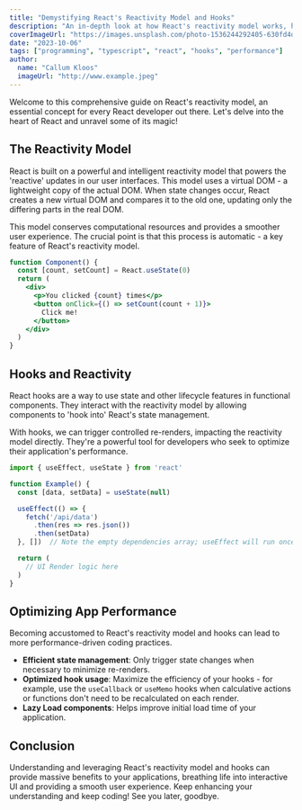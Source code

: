 ```yaml
---
title: "Demystifying React's Reactivity Model and Hooks"
description: "An in-depth look at how React's reactivity model works, how hooks interact with this concept, and tips on boosting your application's performance."
coverImageUrl: "https://images.unsplash.com/photo-1536244292405-630fd4dd38a2?ixlib=rb-4.0.3&ixid=M3wxMjA3fDB8MHxwaG90by1wYWdlfHx8fGVufDB8fHx8fA%3D%3D&auto=format&fit=crop&w=2848&q=80"
date: "2023-10-06"
tags: ["programming", "typescript", "react", "hooks", "performance"]
author:
  name: "Callum Kloos"
  imageUrl: "http://www.example.jpeg"
---
```

Welcome to this comprehensive guide on React's reactivity model, an essential concept for every React developer out there. Let's delve into the heart of React and unravel some of its magic!

## The Reactivity Model

React is built on a powerful and intelligent reactivity model that powers the 'reactive' updates in our user interfaces. This model uses a virtual DOM - a lightweight copy of the actual DOM. When state changes occur, React creates a new virtual DOM and compares it to the old one, updating only the differing parts in the real DOM.

This model conserves computational resources and provides a smoother user experience. The crucial point is that this process is automatic - a key feature of React's reactivity model.

```jsx
function Component() {
  const [count, setCount] = React.useState(0)
  return (
    <div>
      <p>You clicked {count} times</p>
      <button onClick={() => setCount(count + 1)}>
        Click me!
      </button>
    </div>
  )
}
```

## Hooks and Reactivity

React hooks are a way to use state and other lifecycle features in functional components. They interact with the reactivity model by allowing components to 'hook into' React's state management.

With hooks, we can trigger controlled re-renders, impacting the reactivity model directly. They're a powerful tool for developers who seek to optimize their application's performance.

```jsx
import { useEffect, useState } from 'react'

function Example() {
  const [data, setData] = useState(null)

  useEffect(() => {
    fetch('/api/data')
      .then(res => res.json())
      .then(setData)
  }, [])  // Note the empty dependencies array; useEffect will run once and not re-render.

  return (
    // UI Render logic here
  )
}
```

## Optimizing App Performance

Becoming accustomed to React's reactivity model and hooks can lead to more performance-driven coding practices. 

-  **Efficient state management**: Only trigger state changes when necessary to minimize re-renders.
-  **Optimized hook usage**: Maximize the efficiency of your hooks - for example, use the `useCallback` or `useMemo` hooks when calculative actions or functions don't need to be recalculated on each render.
-  **Lazy Load components**: Helps improve initial load time of your application.

## Conclusion

Understanding and leveraging React's reactivity model and hooks can provide massive benefits to your applications, breathing life into interactive UI and providing a smooth user experience. Keep enhancing your understanding and keep coding! See you later, goodbye.
